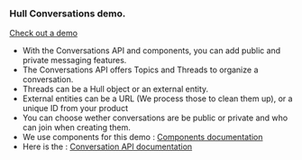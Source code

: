 ### Hull Conversations demo.

[Check out a demo](http://hull.github.io/hull-conversations/)

* With the Conversations API and components, you can add public and private messaging features.
* The Conversations API offers Topics and Threads to organize a conversation.  
* Threads can be a Hull object or an external entity.  
* External entities can be a URL (We process those to clean them up), or a unique ID from your product
* You can choose wether conversations are be public or private and who can join when creating them.
* We use components for this demo : [Components documentation](http://hull.io/docs/components#conversations)
* Here is the : [Conversation API documentation](http://hull.io/docs/api#endpoint-conversations)
